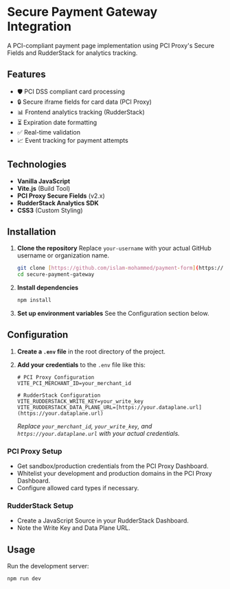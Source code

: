 # Secure Payment Gateway Integration

A PCI-compliant payment page implementation using PCI Proxy's Secure Fields and RudderStack for analytics tracking.

## Features

- 🛡️ PCI DSS compliant card processing
- 🔒 Secure iframe fields for card data (PCI Proxy)
- 📊 Frontend analytics tracking (RudderStack)
- ⏳ Expiration date formatting
- ✅ Real-time validation
- 📈 Event tracking for payment attempts

## Technologies

- **Vanilla JavaScript**
- **Vite.js** (Build Tool)
- **PCI Proxy Secure Fields** (v2.x)
- **RudderStack Analytics SDK**
- **CSS3** (Custom Styling)

## Installation

1.  **Clone the repository**
    Replace `your-username` with your actual GitHub username or organization name.
    ```bash
    git clone [https://github.com/islam-mohammed/payment-form](https://github.com/islam-mohammed/payment-form)
    cd secure-payment-gateway
    ```

2.  **Install dependencies**
    ```bash
    npm install
    ```

3.  **Set up environment variables**
    See the Configuration section below.

## Configuration

1.  **Create a `.env` file** in the root directory of the project.
2.  **Add your credentials** to the `.env` file like this:

    ```dotenv
    # PCI Proxy Configuration
    VITE_PCI_MERCHANT_ID=your_merchant_id

    # RudderStack Configuration
    VITE_RUDDERSTACK_WRITE_KEY=your_write_key
    VITE_RUDDERSTACK_DATA_PLANE_URL=[https://your.dataplane.url](https://your.dataplane.url)
    ```
    *Replace `your_merchant_id`, `your_write_key`, and `https://your.dataplane.url` with your actual credentials.*

### PCI Proxy Setup

- Get sandbox/production credentials from the PCI Proxy Dashboard.
- Whitelist your development and production domains in the PCI Proxy Dashboard.
- Configure allowed card types if necessary.

### RudderStack Setup

- Create a JavaScript Source in your RudderStack Dashboard.
- Note the Write Key and Data Plane URL.

## Usage

Run the development server:

```bash
npm run dev